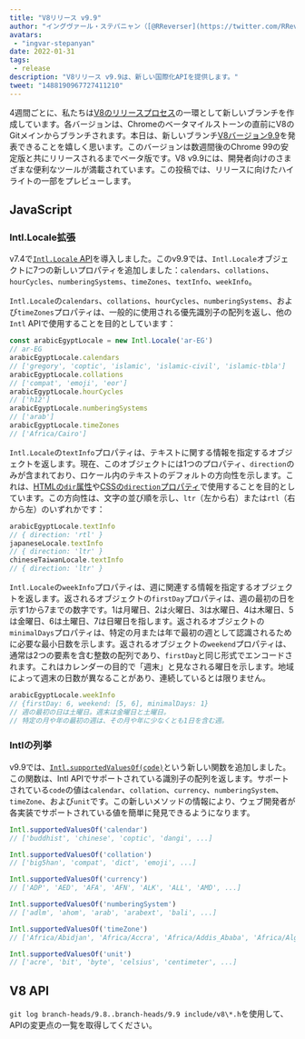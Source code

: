 ```yaml
---
title: "V8リリース v9.9"
author: "イングヴァール・ステパニャン（[@RReverser](https://twitter.com/RReverser)） 彼の99%"
avatars: 
 - "ingvar-stepanyan"
date: 2022-01-31
tags: 
 - release
description: "V8リリース v9.9は、新しい国際化APIを提供します。"
tweet: "1488190967727411210"
---
```

4週間ごとに、私たちは[V8のリリースプロセス](https://v8.dev/docs/release-process)の一環として新しいブランチを作成しています。各バージョンは、Chromeのベータマイルストーンの直前にV8のGitメインからブランチされます。本日は、新しいブランチ[V8バージョン9.9](https://chromium.googlesource.com/v8/v8.git/+log/branch-heads/9.9)を発表できることを嬉しく思います。このバージョンは数週間後のChrome 99の安定版と共にリリースされるまでベータ版です。V8 v9.9には、開発者向けのさまざまな便利なツールが満載されています。この投稿では、リリースに向けたハイライトの一部をプレビューします。

<!--truncate-->
## JavaScript

### Intl.Locale拡張

v7.4で[`Intl.Locale` API](https://v8.dev/blog/v8-release-74#intl.locale)を導入しました。このv9.9では、`Intl.Locale`オブジェクトに7つの新しいプロパティを追加しました：`calendars`、`collations`、`hourCycles`、`numberingSystems`、`timeZones`、`textInfo`、`weekInfo`。

`Intl.Locale`の`calendars`、`collations`、`hourCycles`、`numberingSystems`、および`timeZones`プロパティは、一般的に使用される優先識別子の配列を返し、他の`Intl` APIで使用することを目的としています：

```js
const arabicEgyptLocale = new Intl.Locale('ar-EG')
// ar-EG
arabicEgyptLocale.calendars
// ['gregory', 'coptic', 'islamic', 'islamic-civil', 'islamic-tbla']
arabicEgyptLocale.collations
// ['compat', 'emoji', 'eor']
arabicEgyptLocale.hourCycles
// ['h12']
arabicEgyptLocale.numberingSystems
// ['arab']
arabicEgyptLocale.timeZones
// ['Africa/Cairo']
```

`Intl.Locale`の`textInfo`プロパティは、テキストに関する情報を指定するオブジェクトを返します。現在、このオブジェクトには1つのプロパティ、`direction`のみが含まれており、ロケール内のテキストのデフォルトの方向性を示します。これは、[HTMLの`dir`属性](https://developer.mozilla.org/en-US/docs/Web/HTML/Global_attributes/dir)や[CSSの`direction`プロパティ](https://developer.mozilla.org/en-US/docs/Web/CSS/direction)で使用することを目的としています。この方向性は、文字の並び順を示し、`ltr`（左から右）または`rtl`（右から左）のいずれかです：

```js
arabicEgyptLocale.textInfo
// { direction: 'rtl' }
japaneseLocale.textInfo
// { direction: 'ltr' }
chineseTaiwanLocale.textInfo
// { direction: 'ltr' }
```

`Intl.Locale`の`weekInfo`プロパティは、週に関連する情報を指定するオブジェクトを返します。返されるオブジェクトの`firstDay`プロパティは、週の最初の日を示す1から7までの数字です。1は月曜日、2は火曜日、3は水曜日、4は木曜日、5は金曜日、6は土曜日、7は日曜日を指します。返されるオブジェクトの`minimalDays`プロパティは、特定の月または年で最初の週として認識されるために必要な最小日数を示します。返されるオブジェクトの`weekend`プロパティは、通常は2つの要素を含む整数の配列であり、`firstDay`と同じ形式でエンコードされます。これはカレンダーの目的で「週末」と見なされる曜日を示します。地域によって週末の日数が異なることがあり、連続しているとは限りません。

```js
arabicEgyptLocale.weekInfo
// {firstDay: 6, weekend: [5, 6], minimalDays: 1}
// 週の最初の日は土曜日。週末は金曜日と土曜日。
// 特定の月や年の最初の週は、その月や年に少なくとも1日を含む週。
```

### Intlの列挙

v9.9では、[`Intl.supportedValuesOf(code)`](https://developer.mozilla.org/en-US/docs/Web/JavaScript/Reference/Global_Objects/Intl/supportedValuesOf)という新しい関数を追加しました。この関数は、Intl APIでサポートされている識別子の配列を返します。サポートされている`code`の値は`calendar`、`collation`、`currency`、`numberingSystem`、`timeZone`、および`unit`です。この新しいメソッドの情報により、ウェブ開発者が各実装でサポートされている値を簡単に発見できるようになります。

```js
Intl.supportedValuesOf('calendar')
// ['buddhist', 'chinese', 'coptic', 'dangi', ...]

Intl.supportedValuesOf('collation')
// ['big5han', 'compat', 'dict', 'emoji', ...]

Intl.supportedValuesOf('currency')
// ['ADP', 'AED', 'AFA', 'AFN', 'ALK', 'ALL', 'AMD', ...]

Intl.supportedValuesOf('numberingSystem')
// ['adlm', 'ahom', 'arab', 'arabext', 'bali', ...]

Intl.supportedValuesOf('timeZone')
// ['Africa/Abidjan', 'Africa/Accra', 'Africa/Addis_Ababa', 'Africa/Algiers', ...]

Intl.supportedValuesOf('unit')
// ['acre', 'bit', 'byte', 'celsius', 'centimeter', ...]
```

## V8 API

`git log branch-heads/9.8..branch-heads/9.9 include/v8\*.h`を使用して、APIの変更点の一覧を取得してください。
